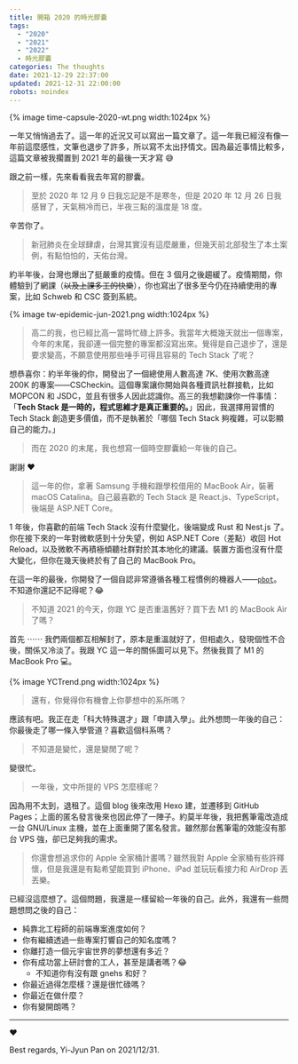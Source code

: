 ```yaml
---
title: 開箱 2020 的時光膠囊
tags:
  - "2020"
  - "2021"
  - "2022"
  - 時光膠囊
categories: The thoughts
date: 2021-12-29 22:37:00
updated: 2021-12-31 22:00:00
robots: noindex
---
```


{% image time-capsule-2020-wt.png width:1024px %}

一年又悄悄過去了。這一年的近況又可以寫出一篇文章了。這一年我已經沒有像一年前這麼感性，文筆也退步了許多，所以寫不太出抒情文。因為最近事情比較多，這篇文章被我擱置到 2021 年的最後一天才寫 😅

<!-- more -->

跟之前一樣，先來看看我去年寫的膠囊。

> 至於 2020 年 12 月 9 日我忘記是不是寒冬，但是 2020 年 12 月 26 日我感冒了，天氣稍冷而已，半夜三點的溫度是 18 度。

辛苦你了。

> 新冠肺炎在全球肆虐，台灣其實沒有這麼嚴重，但幾天前北部發生了本土案例，有點怕怕的，天佑台灣。

約半年後，台灣也爆出了挺嚴重的疫情。但在 3 個月之後趨緩了。疫情期間，你體驗到了網課（~~以及上課多工的快樂~~），你也寫出了很多至今仍在持續使用的專案，比如 Schweb 和 CSC 簽到系統。

{% image tw-epidemic-jun-2021.png width:1024px %}

> 高二的我，也已經比高一當時忙碌上許多。我當年大概幾天就出一個專案，今年的末尾，我卻連一個完整的專案都沒寫出來。覺得是自己退步了，還是要求變高，不願意使用那些唾手可得且容易的 Tech Stack 了呢？

想恭喜你：約半年後的你，開發出了一個總使用人數高達 7K、使用次數高達 200K 的專案——CSCheckin。這個專案讓你開始與各種資訊社群接軌，比如 MOPCON 和 JSDC，並且有很多人因此認識你。高三的我想勸諫你一件事情：「**Tech Stack 是一時的，程式思維才是真正重要的。**」因此，我選擇用習慣的 Tech Stack 創造更多價值，而不是執著於「哪個 Tech Stack 夠複雜，可以彰顯自己的能力。」

> 而在 2020 的末尾，我也想寫一個時空膠囊給一年後的自己。

謝謝 ❤️

> 這一年的你，拿著 Samsung 手機和跟學校借用的 MacBook Air，裝著 macOS Catalina。自己最喜歡的 Tech Stack 是 React.js、TypeScript，後端是 ASP.NET Core。

1 年後，你喜歡的前端 Tech Stack 沒有什麼變化，後端變成 Rust 和 Nest.js 了。你在接下來的一年對微軟感到十分失望，例如 ASP.NET Core（差點）收回 Hot Reload，以及微軟不再積極傾聽社群對於其本地化的建議。裝置方面也沒有什麼大變化，但你在幾天後終於有了自己的 MacBook Pro。

在這一年的最後，你開發了一個自認非常遵循各種工程慣例的機器人——[`pbot`](https://github.com/pan93412/pbot)。不知道你還記不記得呢？😂

> 不知道 2021 的今天，你跟 YC 是否重溫舊好？買下去 M1 的 MacBook Air 了嗎？

首先 ⋯⋯ 我們兩個都互相解封了，原本是重溫就好了，但相處久，發現個性不合後，關係又冷淡了。我跟 YC 這一年的關係圖可以見下。然後我買了 M1 的 MacBook Pro 💻。

{% image YCTrend.png width:1024px %}

> 還有，你覺得你有機會上你夢想中的系所嗎？

應該有吧。我正在走「科大特殊選才」跟「申請入學」。此外想問一年後的自己：你最後走了哪一條入學管道？喜歡這個科系嗎？

> 不知道是變忙，還是變閒了呢？

變很忙。

> 一年後，文中所提的 VPS 怎麼樣呢？

因為用不太到，退租了。這個 blog 後來改用 Hexo 建，並遷移到 GitHub Pages；上面的匿名發言後來也因此停了一陣子。約莫半年後，我把舊筆電改造成一台 GNU/Linux 主機，並在上面重開了匿名發言。雖然那台舊筆電的效能沒有那台 VPS 強，卻已足夠我的需求。

> 你還會想追求你的 Apple 全家桶計畫嗎？雖然我對 Apple 全家桶有些許釋懷，但是我還是有點希望能買到 iPhone、iPad 並玩玩看接力和 AirDrop 丟丟樂。

已經沒這麼想了。這個問題，我還是一樣留給一年後的自己。此外，我還有一些問題想問之後的自己：

- 純靠北工程師的前端專案進度如何？
- 你有繼續透過一些專案打響自己的知名度嗎？
- 你離打造一個元宇宙世界的夢想還有多近？
- 你有成功當上研討會的工人，甚至是講者嗎？😂
  - 不知道你有沒有跟 gnehs 和好？
- 你最近過得怎麼樣？還是很忙碌嗎？
- 你最近在做什麼？
- 你有變開朗嗎？

---

♥

Best regards,
Yi-Jyun Pan on 2021/12/31.
